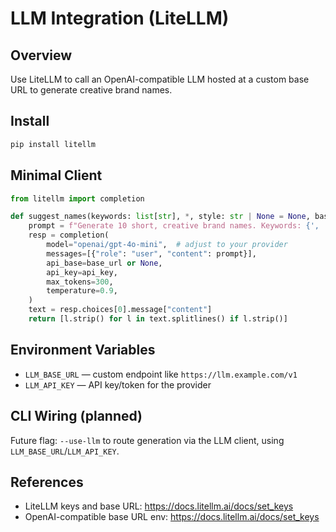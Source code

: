 # LLM Integration (LiteLLM)

## Overview
Use LiteLLM to call an OpenAI-compatible LLM hosted at a custom base URL to generate creative brand names.

## Install
```bash
pip install litellm
```

## Minimal Client
```python
from litellm import completion

def suggest_names(keywords: list[str], *, style: str | None = None, base_url: str = "", api_key: str | None = None) -> list[str]:
    prompt = f"Generate 10 short, creative brand names. Keywords: {', '.join(keywords)}. Style: {style or 'any'}. Output one per line."
    resp = completion(
        model="openai/gpt-4o-mini",  # adjust to your provider
        messages=[{"role": "user", "content": prompt}],
        api_base=base_url or None,
        api_key=api_key,
        max_tokens=300,
        temperature=0.9,
    )
    text = resp.choices[0].message["content"]
    return [l.strip() for l in text.splitlines() if l.strip()]
```

## Environment Variables
- `LLM_BASE_URL` — custom endpoint like `https://llm.example.com/v1`
- `LLM_API_KEY` — API key/token for the provider

## CLI Wiring (planned)
Future flag: `--use-llm` to route generation via the LLM client, using `LLM_BASE_URL`/`LLM_API_KEY`.

## References
- LiteLLM keys and base URL: https://docs.litellm.ai/docs/set_keys
- OpenAI-compatible base URL env: https://docs.litellm.ai/docs/set_keys

